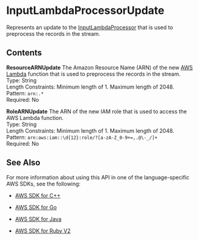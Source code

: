 # InputLambdaProcessorUpdate<a name="API_InputLambdaProcessorUpdate"></a>

Represents an update to the [InputLambdaProcessor](API_InputLambdaProcessor.md) that is used to preprocess the records in the stream\.

## Contents<a name="API_InputLambdaProcessorUpdate_Contents"></a>

 **ResourceARNUpdate**   <a name="analytics-Type-InputLambdaProcessorUpdate-ResourceARNUpdate"></a>
The Amazon Resource Name \(ARN\) of the new [AWS Lambda](https://aws.amazon.com/documentation/lambda/) function that is used to preprocess the records in the stream\.  
Type: String  
Length Constraints: Minimum length of 1\. Maximum length of 2048\.  
Pattern: `arn:.*`   
Required: No

 **RoleARNUpdate**   <a name="analytics-Type-InputLambdaProcessorUpdate-RoleARNUpdate"></a>
The ARN of the new IAM role that is used to access the AWS Lambda function\.  
Type: String  
Length Constraints: Minimum length of 1\. Maximum length of 2048\.  
Pattern: `arn:aws:iam::\d{12}:role/?[a-zA-Z_0-9+=,.@\-_/]+`   
Required: No

## See Also<a name="API_InputLambdaProcessorUpdate_SeeAlso"></a>

For more information about using this API in one of the language\-specific AWS SDKs, see the following:

+  [AWS SDK for C\+\+](http://docs.aws.amazon.com/goto/SdkForCpp/kinesisanalytics-2015-08-14/InputLambdaProcessorUpdate) 

+  [AWS SDK for Go](http://docs.aws.amazon.com/goto/SdkForGoV1/kinesisanalytics-2015-08-14/InputLambdaProcessorUpdate) 

+  [AWS SDK for Java](http://docs.aws.amazon.com/goto/SdkForJava/kinesisanalytics-2015-08-14/InputLambdaProcessorUpdate) 

+  [AWS SDK for Ruby V2](http://docs.aws.amazon.com/goto/SdkForRubyV2/kinesisanalytics-2015-08-14/InputLambdaProcessorUpdate) 